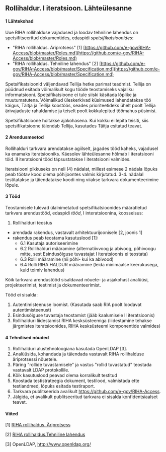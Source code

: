 ## Rollihaldur. I iteratsioon. Lähteülesanne

#### 1 Lähtekohad

Uue RIHA rollihalduse vajadused ja loodav tehniline lahendus on spetsifitseeritud dokumentides, edaspidi _spetsifikatsioonides_:

- "RIHA rollihaldus. Äriprotsess" [1] [https://github.com/e-gov/RIHA-Access/blob/master/Roles.md](https://github.com/e-gov/RIHA-Access/blob/master/Roles.md)
- "RIHA rollihaldus. Tehniline lahendus" [2] [https://github.com/e-gov/RIHA-Access/blob/master/Specification.md](https://github.com/e-gov/RIHA-Access/blob/master/Specification.md)

Spetsifikatsioonid väljendavad Tellija hetke parimat teadmist. Tellija on püüdnud esitada võimalikult kogu tööde teostamiseks vajaliku informatsiooni. Spetsifikatsioone ei tule siiski käsitada lõplike ja muutumatutena. Võimalikud üleskerkivad küsimused lahendatakse töö käigus, Täitja ja Tellija koostöös, seades prioriteetideks ühelt poolt Tellija ärivajaduste rahuldamise ja teiselt poolt kokkulepitud töömahus püsimisi.

Spetsifikatsioone hoitakse ajakohasena. Kui kokku ei lepita teisiti, siis spetsifikatsioone täiendab Tellija, kasutades Täitja esitatud teavat.

#### 2  Arendusmeetod
Rollihalduri tarkvara arendatakse agiilselt, jagades tööd kaheks, vajadusel ka enamaks iteratsiooniks. Käesolev lähteülesanne hõlmab I iteratsiooni töid. II iteratsiooni tööd täpsustatakse I iteratsiooni valmides.

Iteratsiooni pikkuseks on neli (4) nädalat, millest esimese 2 nädala lõpuks peab töötav kood olema põhijoontes valmis kirjutatud. 3-4. nädalal testitatakse ja täiendatakse koodi ning viiakse tarkvara dokumenteerimine lõpule.

#### 3 Tööd

Teostamisele tulevad ülalnimetatud spetsifikatsioonides määratletud tarkvara arendustööd, edaspidi _tööd_, I interatsioonina, koosseisus:

1. Rollihalduri teostus
  - arendada rakendus, vastavalt arhitektuurijoonisele [2, joonis 1]
  - rakendus peab teostama kasutuslood [1]:
    - 6.1 Kasutaja autoriseerimine
    - 6.2 Rollihalduri määramine (alternatiivvoog ja abivoog, põhivoogu  mitte, sest Esindusõiguse tuvastajat I iteratsioonis ei teostata)
    - 6.3 Rolli määramine (nii põhi- kui ka abivood)
    - 6.4 Rolli RIHA HALDUR määramine (leida minimaalse keerukusega, kuid toimiv lahendus)

Kõik tarkvara arendustööd sisaldavad nõuete- ja asjakohast analüüsi, projekteerimist, testimist ja dokumenteerimist.

Tööd ei sisalda:

1. Autentimisteenuse loomist. (Kasutada saab RIA poolt loodavat autentimisteenust)
2. Esindusõiguse tuvastaja teostamist (jääb kaalumisele II iteratsioonis)
3. Rollihalduri liidestamist RIHA kesksüsteemiga (liidestamine tehakse järgmistes iteratsioonides, RIHA kesksüsteemi komponentide valmides)

#### 4 Tehnilised nõuded

1. Rollihalduri alustehnoloogiana kasutada OpenLDAP [3].
  1. Analüüsida, kohandada ja täiendada vastavalt RIHA rollihalduse äriprotsessi nõuetele.
  2. Päring "rollide tuvastamisele" ja vastus "rollid tuvastatud" teostada vastavalt LDAP protokollile.
2. Kõik kasutuslood peavad olema korralikult testitud
  1. Koostada testistrateegia dokument, testilood, valmistada ette testiandmed, lõpuks esitada testiraport.
3. Tarkvara publitseerida avalikult https://github.com/e-gov/RIHA-Access.
  1. Jälgida, et avalikult publitseeritud tarkvara ei sisalda konfidentsiaalset teavet.

#### Viited

[1] [RIHA rollihaldus. Äriprotsess](Roles.md)

[2] [RIHA rollihaldus.Tehniline lahendus](Specification.md)

[3] OpenLDAP, http://www.openldap.org/

